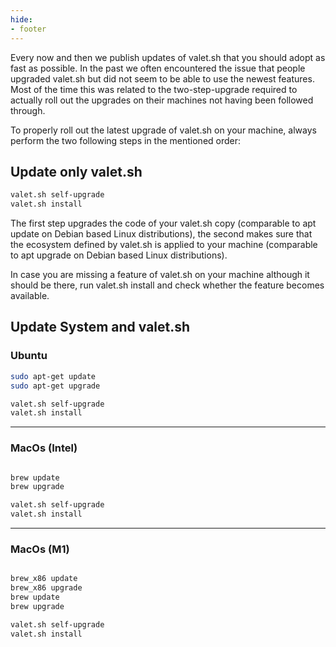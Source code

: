 ```yaml
---
hide:
- footer
---
```


Every now and then we publish updates of valet.sh that you should adopt as fast as possible. In the past we often encountered the issue that people upgraded valet.sh  but did not seem to be able to use the newest features. Most of the time this was related to the two-step-upgrade required to actually roll out the upgrades on their machines not having been followed through.

To properly roll out the latest upgrade of valet.sh on your machine, always perform the two following steps in the mentioned order:

## Update only valet.sh

```bash
valet.sh self-upgrade
valet.sh install
```

The first step upgrades the code of your valet.sh copy (comparable to apt update on Debian based Linux distributions), the second makes sure that the ecosystem defined by valet.sh is applied to your machine (comparable to apt upgrade on Debian based Linux distributions).

In case you are missing a feature of valet.sh on your machine although it should be there, run valet.sh install and check whether the feature becomes available.


## Update System and valet.sh 

### Ubuntu

```bash
sudo apt-get update
sudo apt-get upgrade

valet.sh self-upgrade
valet.sh install
```

---
### MacOs (Intel)

```bash

brew update
brew upgrade

valet.sh self-upgrade
valet.sh install
```

---
### MacOs (M1)

```bash

brew_x86 update
brew_x86 upgrade
brew update
brew upgrade

valet.sh self-upgrade
valet.sh install
```


